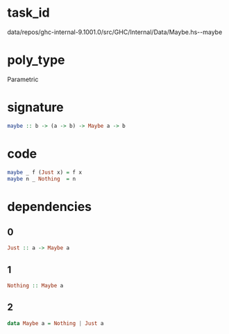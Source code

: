 
# task_id
data/repos/ghc-internal-9.1001.0/src/GHC/Internal/Data/Maybe.hs--maybe

# poly_type
Parametric

# signature
```haskell
maybe :: b -> (a -> b) -> Maybe a -> b
```   

# code
```haskell
maybe _ f (Just x) = f x
maybe n _ Nothing  = n
```

# dependencies
## 0
```haskell
Just :: a -> Maybe a
```
## 1
```haskell
Nothing :: Maybe a
```
## 2
```haskell
data Maybe a = Nothing | Just a
```
